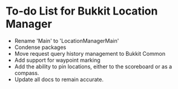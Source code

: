 # To-do List for Bukkit Location Manager

* Rename 'Main' to 'LocationManagerMain'
* Condense packages
* Move request query history management to Bukkit Common
* Add support for waypoint marking
* Add the ability to pin locations, either to the scoreboard or as a compass.
* Update all docs to remain accurate.